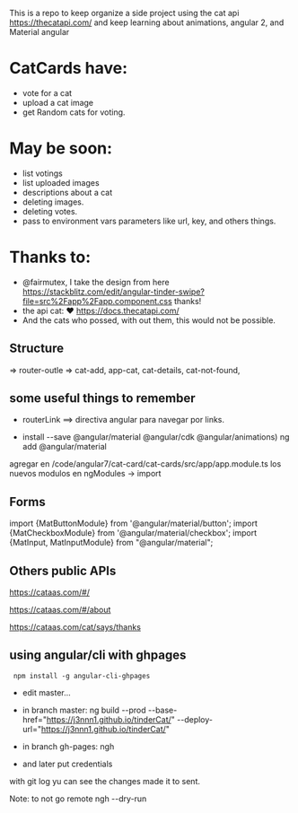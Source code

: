 
This is a repo to keep organize a side project using the cat api https://thecatapi.com/ and keep learning about animations, angular 2, and Material angular 

CatCards have:
==========

- vote for a cat
- upload a cat image
- get Random cats for voting.

May be soon:
==========

- list votings
- list uploaded images
- descriptions about a cat 
- deleting images.
- deleting votes.
- pass to environment vars parameters like url, key, and others things.


Thanks to:
==========

 - @fairmutex, I take the design from here 
https://stackblitz.com/edit/angular-tinder-swipe?file=src%2Fapp%2Fapp.component.css thanks!
 - the api cat: ♥ https://docs.thecatapi.com/
 - And the cats who possed, with out them, this would not be possible.
 
## Structure

<app-component>
    <app-cat-header>
    <app-card> => router-outle => cat-add,  app-cat, cat-details, cat-not-found,
    <app-cat-controls>
<app-component>

## some useful things to remember

- routerLink ==> directiva angular para navegar por links.

- install --save @angular/material @angular/cdk @angular/animations)
  ng add @angular/material

agregar en /code/angular7/cat-card/cat-cards/src/app/app.module.ts
los nuevos modulos en ngModules -> import

## Forms

import {MatButtonModule} from '@angular/material/button';
import {MatCheckboxModule} from '@angular/material/checkbox';
import {MatInput, MatInputModule} from "@angular/material";

## Others public APIs

https://cataas.com/#/

https://cataas.com/#/about

https://cataas.com/cat/says/thanks

## using angular/cli with ghpages
```
 npm install -g angular-cli-ghpages
```

- edit master...

- in branch master:
	ng build --prod --base-href="https://j3nnn1.github.io/tinderCat/" --deploy-url="https://j3nnn1.github.io/tinderCat/"

- in branch gh-pages:
ngh

- and later put credentials

with git log yu can see the changes made it to sent.

Note: to not go remote
ngh --dry-run
